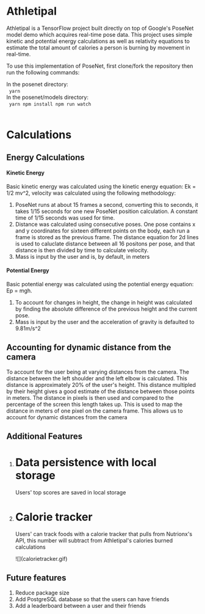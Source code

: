 # Athletipal

Athletipal is a TensorFlow project built directly on top of Google's PoseNet model demo which acquires real-time pose data. This project uses simple kinetic and potential energy calculations as well as relativity equations to estimate the total amount of calories a person is burning by movement in real-time.

To use this implementation of PoseNet, first clone/fork the repository then run the following commands:

In the posenet directory:
<br>
<code>
yarn
</code>
<br>
In the posenet/models directory:
<br>
<code>
yarn npm install npm run watch
</code>
<br>

# Calculations

## Energy Calculations

<h4>Kinetic Energy</h4>
Basic kinetic energy was calculated using the kinetic energy equation: Ek = 1/2 mv^2, velocity was calculated using the following methodology:
<ol>
<li> PoseNet runs at about 15 frames a second, converting this to seconds, it takes 1/15 seconds for one new PoseNet position calculation. A constant time of 1/15 seconds was used for time. </li>
<li> Distance was calculated using consecutive poses. One pose contains x and y coordinates for sixteen different points on the body, each run a frame is stored as the previous frame. The distance equation for 2d lines is used to caluclate distance between all 16 positons per pose, and that distance is then divided by time to calculate velocity.
 </li>
  <li> Mass is input by the user and is, by default, in meters </li>
</ol>
<h4> Potential Energy </h4>
Basic potential energy was calculated using the potential energy equation: Ep = mgh.
<ol>
<li> To account for changes in height, the change in height was calculated by finding the absolute difference of the previous height and the current pose. </li>
 <li> Mass is input by the user and the acceleration of gravity is defaulted to 9.81m/s^2 </li>
 </ol>

## Accounting for dynamic distance from the camera

To account for the user being at varying distances from the camera. The distance between the left shoulder and the left elbow is calculated. This distance is approximately 20% of the user's height. This distance multipled by their height gives a good estimate of the distance between those points in meters. The distance in pixels is then used and compared to the percentage of the screen this length takes up. This is used to map the distance in meters of one pixel on the camera frame. This allows us to account for dynamic distances from the camera

## Additional Features

<ol>
  <li>
    <h1>Data persistence with local storage</h1>
    <p>Users' top scores are saved in local storage</p>
  </li>
  <li>
    <h1>Calorie tracker</h1>
    <p>Users' can track foods with a calorie tracker that pulls from Nutrionx's API, this number will subtract from Athletipal's calories burned calculations</p>
    ![](calorietracker.gif)
  </li>

</ol>

## Future features

<ol>
  <li>Reduce package size</li>
  <li>Add PostgreSQL database so that the users can have friends</li>
  <li>Add a leaderboard between a user and their friends </li>
</ol>
